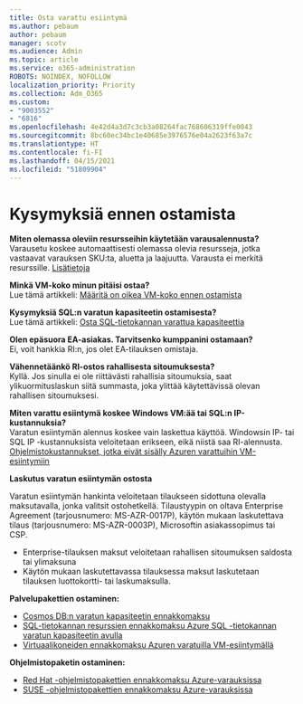 ```yaml
---
title: Osta varattu esiintymä
ms.author: pebaum
author: pebaum
manager: scotv
ms.audience: Admin
ms.topic: article
ms.service: o365-administration
ROBOTS: NOINDEX, NOFOLLOW
localization_priority: Priority
ms.collection: Adm_O365
ms.custom:
- "9003552"
- "6816"
ms.openlocfilehash: 4e42d4a3d7c3cb3a08264fac768606319ffe0043
ms.sourcegitcommit: 8bc60ec34bc1e40685e3976576e04a2623f63a7c
ms.translationtype: HT
ms.contentlocale: fi-FI
ms.lasthandoff: 04/15/2021
ms.locfileid: "51809904"
---
```

# <a name="questions-before-purchase"></a>Kysymyksiä ennen ostamista

**Miten olemassa oleviin resursseihin käytetään varausalennusta?**  
Varausetu koskee automaattisesti olemassa olevia resursseja, jotka vastaavat varauksen SKU:ta, aluetta ja laajuutta. Varausta ei merkitä resurssille. [Lisätietoja](https://docs.microsoft.com/azure/cost-management-billing/reservations/save-compute-costs-reservations?WT.mc_id=Portal-Microsoft_Azure_Support#how-reservation-discount-is-applied) 

**Minkä VM-koko minun pitäisi ostaa?**  
Lue tämä artikkeli: [Määritä on oikea VM-koko ennen ostamista](https://docs.microsoft.com/azure/virtual-machines/windows/prepay-reserved-vm-instances?toc=/azure/billing/TOC.json&WT.mc_id=Portal-Microsoft_Azure_Support#determine-the-right-vm-size-before-you-buy)

**Kysymyksiä SQL:n varatun kapasiteetin ostamisesta?**  
Lue tämä artikkeli: [Osta SQL-tietokannan varattua kapasiteettia](https://docs.microsoft.com/azure/sql-database/sql-database-reserved-capacity?toc=/azure/billing/TOC.json&WT.mc_id=Portal-Microsoft_Azure_Support#buy-sql-database-reserved-capacity)

**Olen epäsuora EA-asiakas. Tarvitsenko kumppanini ostamaan?**  
Ei, voit hankkia RI:n, jos olet EA-tilauksen omistaja.

**Vähennetäänkö RI-ostos rahallisesta sitoumuksesta?**  
Kyllä. Jos sinulla ei ole riittävästi rahallisia sitoumuksia, saat ylikuormituslaskun siitä summasta, joka ylittää käytettävissä olevan rahallisen sitoumuksesi.

**Miten varattu esiintymä koskee Windows VM:ää tai SQL:n IP-kustannuksia?**  
Varatun esiintymän alennus koskee vain laskettua käyttöä. Windowsin IP- tai SQL IP -kustannuksista veloitetaan erikseen, eikä niistä saa RI-alennusta. [Ohjelmistokustannukset, jotka eivät sisälly Azuren varattuihin VM-esiintymiin](https://docs.microsoft.com/azure/billing/billing-reserved-instance-windows-software-costs?WT.mc_id=Portal-Microsoft_Azure_Support)  
      
**Laskutus varatun esiintymän ostosta**  
      
Varatun esiintymän hankinta veloitetaan tilaukseen sidottuna olevalla maksutavalla, jonka valitsit ostohetkellä. Tilaustyypin on oltava Enterprise Agreement (tarjousnumero: MS-AZR-0017P), käytön mukaan laskutettava tilaus (tarjousnumero: MS-AZR-0003P), Microsoftin asiakassopimus tai CSP.

-   Enterprise-tilauksen maksut veloitetaan rahallisen sitoumuksen saldosta tai ylimaksuna
-   Käytön mukaan laskutettavassa tilauksessa maksut laskutetaan tilauksen luottokortti- tai laskumaksulla.

**Palvelupakettien ostaminen:**

-   [Cosmos DB:n varatun kapasiteetin ennakkomaksu](https://docs.microsoft.com/azure/cosmos-db/cosmos-db-reserved-capacity?WT.mc_id=Portal-Microsoft_Azure_Support)
-   [SQL-tietokannan resurssien ennakkomaksu Azure SQL -tietokannan varatun kapasiteetin avulla](https://docs.microsoft.com/azure/sql-database/sql-database-reserved-capacity?WT.mc_id=Portal-Microsoft_Azure_Support)
-   [Virtuaalikoneiden ennakkomaksu Azuren varatuilla VM-esiintymällä](https://docs.microsoft.com/azure/virtual-machines/windows/prepay-reserved-vm-instances?WT.mc_id=Portal-Microsoft_Azure_Support)

**Ohjelmistopaketin ostaminen:**

-   [Red Hat -ohjelmistopakettien ennakkomaksu Azure-varauksissa](https://docs.microsoft.com/azure/virtual-machines/linux/prepay-rhel-software-charges?WT.mc_id=Portal-Microsoft_Azure_Support)
-   [SUSE -ohjelmistopakettien ennakkomaksu Azure-varauksissa](https://docs.microsoft.com/azure/virtual-machines/linux/prepay-suse-software-charges?WT.mc_id=Portal-Microsoft_Azure_Support)